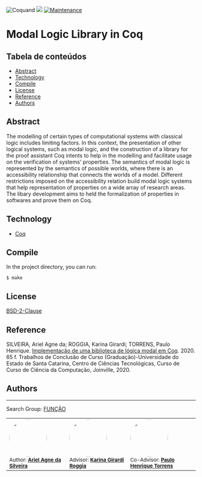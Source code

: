 ![Coquand](https://img.shields.io/badge/Coq-8.12.0-CC2927)
![](https://img.shields.io/badge/License-BSD--2--Clause-blue)
[![Maintenance](https://img.shields.io/badge/Maintained%3F-yes-green.svg)](https://GitHub.com/Naereen/StrapDown.js/graphs/commit-activity)


# Modal Logic Library in Coq

## Tabela de conteúdos

<!--ts-->
* [Abstract](#Abstract)
* [Technology](#Technology)
* [Compile](#Compile)
* [License](#License)
* [Reference](#Reference)
* [Authors](#Authors)
<!--te-->

## Abstract
The modelling of certain types of computational systems with classical logic includes limiting factors. In this context, the presentation of other logical systems, such as modal logic, and the construction of a library for the proof assistant Coq intents to help in the modelling and facilitate usage on the verification of systems' properties. The semantics of modal logic is represented by the semantics of possible worlds, where there is an accessibility relationship that connects the worlds of a model. Different restrictions imposed on the accessibility relation build modal logic systems that help representation of properties on a wide array of research areas. The libary development aims to held the formalization of properties in softwares and prove them on Coq.

## Technology
- [Coq](https://coq.inria.fr/)

## Compile

In the project directory, you can run:

`
$ make
` 

## License

[BSD-2-Clause](https://github.com/arielsilveira/ModalLibrary/blob/master/LICENSE)

## Reference

SILVEIRA, Ariel Agne da; ROGGIA, Karina Girardi; TORRENS, Paulo Henrique. [Implementação de uma biblioteca de lógica modal em Coq](sistemabu.udesc.br/pergamumweb/vinculos/000082/0000820a.pdf). 2020. 65 f. Trabalhos de Conclusão de Curso (Graduação)-Universidade do Estado de Santa Catarina, Centro de Ciências Tecnológicas, Curso de Curso de Ciência da Computação, Joinville, 2020. 

## Authors
---
Search Group: [FUNÇÃO](https://www.udesc.br/cct/funcao)

<table>
    <tr>
        <td>
            <img style="border-radius: 50%;" src="https://avatars1.githubusercontent.com/u/19842910?v=4" width="100px;" alt="">
            <br/>
            <sub>Author: <a href="https://github.com/arielsilveira"><b>Ariel Agne da Silveira</b></sub> </a>
        </td>
        <td>
            <img style="border-radius: 50%;" src="https://avatars2.githubusercontent.com/u/6727632?v=4" width="100px;" alt="">
            <br/>
            <sub>Advisor: <a href="https://github.com/kaqui"><b>Karina Girardi Roggia</b></sub> </a>
        </td>
        <td>
            <img style="border-radius: 50%;" src="https://avatars3.githubusercontent.com/u/394865?v=4" width="100px;" alt="">
            <br/>
            <sub>Co-Advisor: <a href="https://github.com/takanuva"><b>Paulo Henrique Torrens</b></sub> </a>
        </td>
    </tr>
</table>


<!-- [![Gmail Badge](https://img.shields.io/badge/-ariel.agne95@gmail.com-c14438?style=flat-square&logo=Gmail&logoColor=white&link=mailto:tgmarinho@gmail.com)](mailto:ariel.agne95@gmail.com) -->
